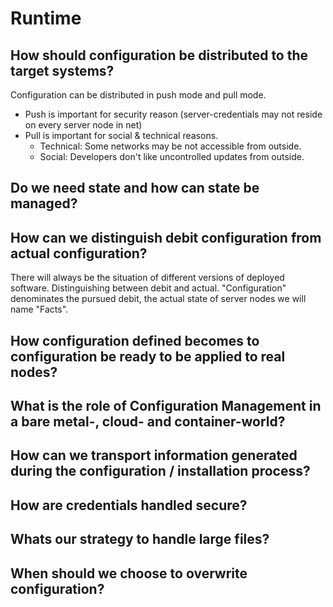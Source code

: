 # Runtime
## How should configuration be distributed to the target systems?
Configuration can be distributed in push mode and pull mode.
* Push is important for security reason (server-credentials may not reside on every server node in net)
* Pull is important for social & technical reasons.
  * Technical: Some networks may be not accessible from outside.
  * Social: Developers don't like uncontrolled updates from outside.

## Do we need state and how can state be managed?
## How can we distinguish debit configuration from actual configuration?
There will always be the situation of different versions of deployed software. Distinguishing between debit and actual. "Configuration" denominates the pursued debit, the actual state of server nodes we will name "Facts".

## How configuration defined becomes to configuration be ready to be applied to real nodes?
## What is the role of Configuration Management in a bare metal-, cloud- and container-world?
## How can we transport information generated during the configuration / installation process?
## How are credentials handled secure?
## Whats our strategy to handle large files?
## When should we choose to overwrite configuration?